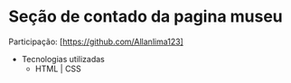 # Seção de contado da pagina museu
  Participação: [https://github.com/Allanlima123] 
  
- Tecnologias utilizadas
  - HTML | CSS    
   
